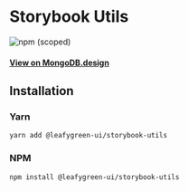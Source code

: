 
# Storybook Utils

![npm (scoped)](https://img.shields.io/npm/v/@leafygreen-ui/storybook-utils.svg)
#### [View on MongoDB.design](https://www.mongodb.design/component/storybook-utils/example/)

## Installation

### Yarn

```shell
yarn add @leafygreen-ui/storybook-utils
```

### NPM

```shell
npm install @leafygreen-ui/storybook-utils
```


